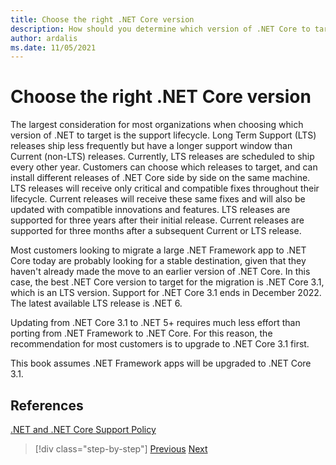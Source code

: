 ```yaml
---
title: Choose the right .NET Core version
description: How should you determine which version of .NET Core to target?
author: ardalis
ms.date: 11/05/2021
---
```


# Choose the right .NET Core version

The largest consideration for most organizations when choosing which version of .NET to target is the support lifecycle. Long Term Support (LTS) releases ship less frequently but have a longer support window than Current (non-LTS) releases. Currently, LTS releases are scheduled to ship every other year. Customers can choose which releases to target, and can install different releases of .NET Core side by side on the same machine. LTS releases will receive only critical and compatible fixes throughout their lifecycle. Current releases will receive these same fixes and will also be updated with compatible innovations and features. LTS releases are supported for three years after their initial release. Current releases are supported for three months after a subsequent Current or LTS release.

Most customers looking to migrate a large .NET Framework app to .NET Core today are probably looking for a stable destination, given that they haven't already made the move to an earlier version of .NET Core. In this case, the best .NET Core version to target for the migration is .NET Core 3.1, which is an LTS version. Support for .NET Core 3.1 ends in December 2022. The latest available LTS release is .NET 6.

Updating from .NET Core 3.1 to .NET 5+ requires much less effort than porting from .NET Framework to .NET Core. For this reason, the recommendation for most customers is to upgrade to .NET Core 3.1 first.

This book assumes .NET Framework apps will be upgraded to .NET Core 3.1.

## References

[.NET and .NET Core Support Policy](https://dotnet.microsoft.com/platform/support/policy/dotnet-core)

>[!div class="step-by-step"]
>[Previous](migrate-aspnet-core-2-1.md)
>[Next](incremental-migration-strategies.md)

